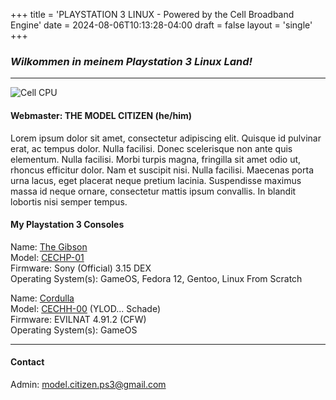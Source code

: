 +++
title = 'PLAYSTATION 3 LINUX - Powered by the Cell Broadband Engine'
date = 2024-08-06T10:13:28-04:00
draft = false
layout = 'single'
+++

### *Wilkommen in meinem Playstation 3 Linux Land!*

---

![Cell CPU](/pics/cell_cpu_320.png)

#### Webmaster: THE MODEL CITIZEN (he/him)

Lorem ipsum dolor sit amet, consectetur adipiscing elit. Quisque id pulvinar erat, ac tempus dolor. Nulla facilisi. Donec scelerisque non ante quis elementum. Nulla facilisi. Morbi turpis magna, fringilla sit amet odio ut, rhoncus efficitur dolor. Nam et suscipit nisi. Nulla facilisi. Maecenas porta urna lacus, eget placerat neque pretium lacinia. Suspendisse maximus massa id neque ornare, consectetur mattis ipsum convallis. In blandit lobortis nisi semper tempus.

#### My Playstation 3 Consoles

Name: [The Gibson](http://www.ps3linux.net/pics/gibson_on_desk.png)  
Model: [CECHP-01](https://www.psdevwiki.com/ps3/CECHPxx)  
Firmware: Sony (Official) 3.15 DEX  
Operating System(s): GameOS, Fedora 12, Gentoo, Linux From Scratch

Name: [Cordulla](http://www.ps3linux.net/pics/cordulla_on_desk.png)  
Model: [CECHH-00](https://www.psdevwiki.com/ps3/CECHHxx) (YLOD... Schade)  
Firmware: EVILNAT 4.91.2 (CFW)  
Operating System(s): GameOS

---

#### Contact  
Admin: [model.citizen.ps3@gmail.com](mailto)

